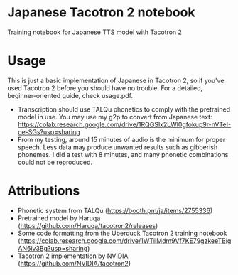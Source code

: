 # Japanese Tacotron 2 notebook
Training notebook for Japanese TTS model with Tacotron 2
# Usage
This is just a basic implementation of Japanese in Tacotron 2, so if you've used Tacotron 2 before you should have no trouble. For a detailed, beginner-oriented guide, check usage.pdf.
- Transcription should use TALQu phonetics to comply with the pretrained model in use. You may use my g2p to convert from Japanese text: https://colab.research.google.com/drive/1RQGSlx2LWl0gfokup9r-nVTeI-oe-SGs?usp=sharing
- From my testing, around 15 minutes of audio is the minimum for proper speech. Less data may produce unwanted results such as gibberish phonemes. I did a test with 8 minutes, and many phonetic combinations could not be reproduced.
# Attributions
- Phonetic system from TALQu (https://booth.pm/ja/items/2755336)
- Pretrained model by Haruqa (https://github.com/Haruqa/tacotron2/releases)
- Some code formatting from the Uberduck Tacotron 2 training notebook (https://colab.research.google.com/drive/1WTilMdm9Vf7KE79gzkeeTBigAN6iv3Bg?usp=sharing)
- Tacotron 2 implementation by NVIDIA (https://github.com/NVIDIA/tacotron2)
